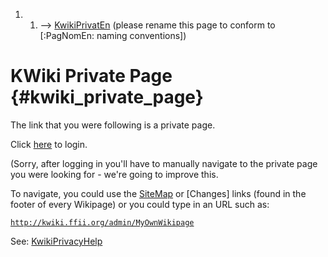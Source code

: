 1.  1.  \--\> [KwikiPrivatEn](KwikiPrivatEn "wikilink") (please rename
        this page to conform to \[:PagNomEn: naming conventions\])

# KWiki Private Page {#kwiki_private_page}

The link that you were following is a private page.

Click [here](http://kwiki.ffii.org/admin/ "wikilink") to login.

(Sorry, after logging in you\'ll have to manually navigate to the
private page you were looking for - we\'re going to improve this.

To navigate, you could use the [SiteMap](SiteMap "wikilink") or
\[Changes\] links (found in the footer of every Wikipage) or you could
type in an URL such as:

[`http://kwiki.ffii.org/admin/MyOwnWikipage`](http://kwiki.ffii.org/admin/MyOwnWikipage)

See: [KwikiPrivacyHelp](KwikiPrivacyHelp "wikilink")
